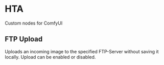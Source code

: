 # HTA
Custom nodes for ComfyUI
## FTP Upload
Uploads an incoming image to the specified FTP-Server without saving it locally. Upload can be enabled or disabled.
